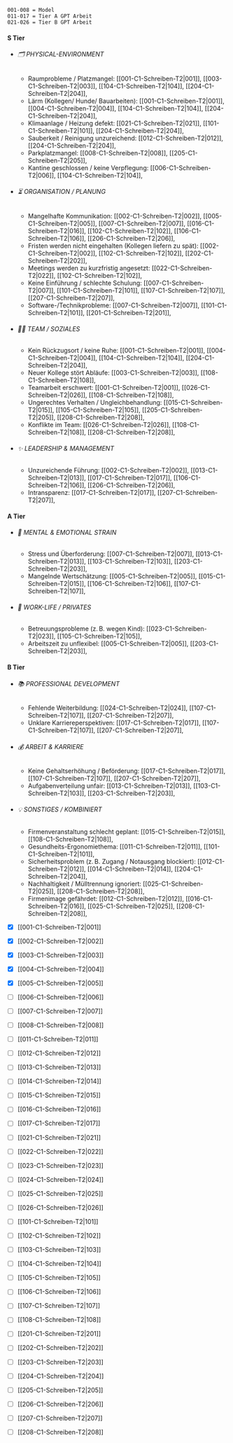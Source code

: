 ```
001-008 = Model
011-017 = Tier A GPT Arbeit
021-026 = Tier B GPT Arbeit
```
#### S Tier 
  - ###### 🗂️ PHYSICAL-ENVIRONMENT
    - Raumprobleme / Platzmangel: [[001-C1-Schreiben-T2|001]], [[003-C1-Schreiben-T2|003]], [[104-C1-Schreiben-T2|104]], [[204-C1-Schreiben-T2|204]],
    - Lärm (Kollegen/ Hunde/ Bauarbeiten): [[001-C1-Schreiben-T2|001]], [[004-C1-Schreiben-T2|004]], [[104-C1-Schreiben-T2|104]], [[204-C1-Schreiben-T2|204]],
    - Klimaanlage / Heizung defekt: [[021-C1-Schreiben-T2|021]], [[101-C1-Schreiben-T2|101]], [[204-C1-Schreiben-T2|204]],
    - Sauberkeit / Reinigung unzureichend: [[012-C1-Schreiben-T2|012]], [[204-C1-Schreiben-T2|204]],
    - Parkplatzmangel: [[008-C1-Schreiben-T2|008]], [[205-C1-Schreiben-T2|205]],
    - Kantine geschlossen / keine Verpflegung: [[006-C1-Schreiben-T2|006]], [[104-C1-Schreiben-T2|104]],

  - ###### ⏳ ORGANISATION / PLANUNG
    - Mangelhafte Kommunikation: [[002-C1-Schreiben-T2|002]], [[005-C1-Schreiben-T2|005]], [[007-C1-Schreiben-T2|007]], [[016-C1-Schreiben-T2|016]], [[102-C1-Schreiben-T2|102]], [[106-C1-Schreiben-T2|106]], [[206-C1-Schreiben-T2|206]],
    - Fristen werden nicht eingehalten (Kollegen liefern zu spät): [[002-C1-Schreiben-T2|002]], [[102-C1-Schreiben-T2|102]], [[202-C1-Schreiben-T2|202]],
    - Meetings werden zu kurzfristig angesetzt: [[022-C1-Schreiben-T2|022]], [[102-C1-Schreiben-T2|102]],
    - Keine Einführung / schlechte Schulung: [[007-C1-Schreiben-T2|007]], [[101-C1-Schreiben-T2|101]], [[107-C1-Schreiben-T2|107]], [[207-C1-Schreiben-T2|207]],
    - Software-/Technikprobleme: [[007-C1-Schreiben-T2|007]], [[101-C1-Schreiben-T2|101]], [[201-C1-Schreiben-T2|201]],

  - ###### 🧍‍♀️ TEAM / SOZIALES
    - Kein Rückzugsort / keine Ruhe: [[001-C1-Schreiben-T2|001]], [[004-C1-Schreiben-T2|004]], [[104-C1-Schreiben-T2|104]], [[204-C1-Schreiben-T2|204]],
    - Neuer Kollege stört Abläufe: [[003-C1-Schreiben-T2|003]], [[108-C1-Schreiben-T2|108]],
    - Teamarbeit erschwert: [[001-C1-Schreiben-T2|001]], [[026-C1-Schreiben-T2|026]], [[108-C1-Schreiben-T2|108]],
    - Ungerechtes Verhalten / Ungleichbehandlung: [[015-C1-Schreiben-T2|015]], [[105-C1-Schreiben-T2|105]], [[205-C1-Schreiben-T2|205]], [[208-C1-Schreiben-T2|208]],
    - Konflikte im Team: [[026-C1-Schreiben-T2|026]], [[108-C1-Schreiben-T2|108]], [[208-C1-Schreiben-T2|208]],

  - ###### ✨ LEADERSHIP & MANAGEMENT 
    - Unzureichende Führung: [[002-C1-Schreiben-T2|002]], [[013-C1-Schreiben-T2|013]], [[017-C1-Schreiben-T2|017]], [[106-C1-Schreiben-T2|106]], [[206-C1-Schreiben-T2|206]],
    - Intransparenz: [[017-C1-Schreiben-T2|017]], [[207-C1-Schreiben-T2|207]],

#### A Tier
  - ###### 🧠 MENTAL & EMOTIONAL STRAIN 
    - Stress und Überforderung: [[007-C1-Schreiben-T2|007]], [[013-C1-Schreiben-T2|013]], [[103-C1-Schreiben-T2|103]], [[203-C1-Schreiben-T2|203]],
    - Mangelnde Wertschätzung: [[005-C1-Schreiben-T2|005]], [[015-C1-Schreiben-T2|015]], [[106-C1-Schreiben-T2|106]], [[107-C1-Schreiben-T2|107]],

  - ###### 👶 WORK-LIFE / PRIVATES
    - Betreuungsprobleme (z. B. wegen Kind): [[023-C1-Schreiben-T2|023]], [[105-C1-Schreiben-T2|105]],
    - Arbeitszeit zu unflexibel: [[005-C1-Schreiben-T2|005]], [[203-C1-Schreiben-T2|203]],

#### B Tier
  - ###### 📚 PROFESSIONAL DEVELOPMENT 
    - Fehlende Weiterbildung: [[024-C1-Schreiben-T2|024]], [[107-C1-Schreiben-T2|107]], [[207-C1-Schreiben-T2|207]],
    - Unklare Karriereperspektiven: [[017-C1-Schreiben-T2|017]], [[107-C1-Schreiben-T2|107]], [[207-C1-Schreiben-T2|207]],

  - ###### 💰 ARBEIT & KARRIERE
    - Keine Gehaltserhöhung / Beförderung: [[017-C1-Schreiben-T2|017]], [[107-C1-Schreiben-T2|107]], [[207-C1-Schreiben-T2|207]],
    - Aufgabenverteilung unfair: [[013-C1-Schreiben-T2|013]], [[103-C1-Schreiben-T2|103]], [[203-C1-Schreiben-T2|203]],

  - ###### 💡 SONSTIGES / KOMBINIERT
    - Firmenveranstaltung schlecht geplant: [[015-C1-Schreiben-T2|015]], [[108-C1-Schreiben-T2|108]],
    - Gesundheits-Ergonomiethema: [[011-C1-Schreiben-T2|011]], [[101-C1-Schreiben-T2|101]],
    - Sicherheitsproblem (z. B. Zugang / Notausgang blockiert): [[012-C1-Schreiben-T2|012]], [[014-C1-Schreiben-T2|014]], [[204-C1-Schreiben-T2|204]],
    - Nachhaltigkeit / Mülltrennung ignoriert: [[025-C1-Schreiben-T2|025]], [[208-C1-Schreiben-T2|208]],
    - Firmenimage gefährdet: [[012-C1-Schreiben-T2|012]], [[016-C1-Schreiben-T2|016]], [[025-C1-Schreiben-T2|025]], [[208-C1-Schreiben-T2|208]],



- [x] [[001-C1-Schreiben-T2|001]]
- [x] [[002-C1-Schreiben-T2|002]]
- [x] [[003-C1-Schreiben-T2|003]]
- [x] [[004-C1-Schreiben-T2|004]]
- [x] [[005-C1-Schreiben-T2|005]]
- [ ] [[006-C1-Schreiben-T2|006]]
- [ ] [[007-C1-Schreiben-T2|007]]
- [ ] [[008-C1-Schreiben-T2|008]]

- [ ] [[011-C1-Schreiben-T2|011]]
- [ ] [[012-C1-Schreiben-T2|012]]
- [ ] [[013-C1-Schreiben-T2|013]]
- [ ] [[014-C1-Schreiben-T2|014]]
- [ ] [[015-C1-Schreiben-T2|015]]
- [ ] [[016-C1-Schreiben-T2|016]]
- [ ] [[017-C1-Schreiben-T2|017]]

- [ ] [[021-C1-Schreiben-T2|021]]
- [ ] [[022-C1-Schreiben-T2|022]]
- [ ] [[023-C1-Schreiben-T2|023]]
- [ ] [[024-C1-Schreiben-T2|024]]
- [ ] [[025-C1-Schreiben-T2|025]]
- [ ] [[026-C1-Schreiben-T2|026]]

- [ ] [[101-C1-Schreiben-T2|101]]
- [ ] [[102-C1-Schreiben-T2|102]]
- [ ] [[103-C1-Schreiben-T2|103]]
- [ ] [[104-C1-Schreiben-T2|104]]
- [ ] [[105-C1-Schreiben-T2|105]]
- [ ] [[106-C1-Schreiben-T2|106]]
- [ ] [[107-C1-Schreiben-T2|107]]
- [ ] [[108-C1-Schreiben-T2|108]]

- [ ] [[201-C1-Schreiben-T2|201]]
- [ ] [[202-C1-Schreiben-T2|202]]
- [ ] [[203-C1-Schreiben-T2|203]]
- [ ] [[204-C1-Schreiben-T2|204]]
- [ ] [[205-C1-Schreiben-T2|205]]
- [ ] [[206-C1-Schreiben-T2|206]]
- [ ] [[207-C1-Schreiben-T2|207]]
- [ ] [[208-C1-Schreiben-T2|208]]
